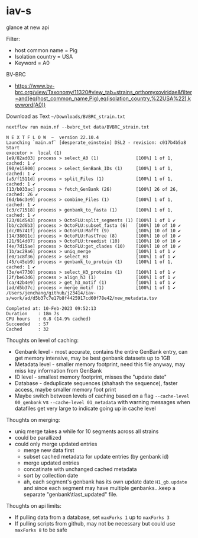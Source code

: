 # iav-s

glance at new api

Filter:

* host common name = Pig
* Isolation country = USA
* Keyword = A0

BV-BRC

* https://www.bv-brc.org/view/Taxonomy/11320#view_tab=strains_orthomyxoviridae&filter=and(eq(host_common_name,Pig),eq(isolation_country,%22USA%22),keyword(A0))

Download as Text `~/Downloads/BVBRC_strain.txt`

```
nextflow run main.nf --bvbrc_txt data/BVBRC_strain.txt

N E X T F L O W  ~  version 22.10.4
Launching `main.nf` [desperate_einstein] DSL2 - revision: c017b4b5a8
Start
executor >  local (1)
[e9/82ad03] process > select_A0 (1)              [100%] 1 of 1, cached: 1 ✔
[90/e15900] process > select_GenBank_IDs (1)     [100%] 1 of 1, cached: 1 ✔
[a5/f1511d] process > split_Files (1)            [100%] 1 of 1, cached: 1 ✔
[13/b033ac] process > fetch_GenBank (26)         [100%] 26 of 26, cached: 26 ✔
[6d/b6c3e9] process > combine_Files (1)          [100%] 1 of 1, cached: 1 ✔
[c3/c71518] process > genbank_to_fasta (1)       [100%] 1 of 1, cached: 1 ✔
[23/01d543] process > OctoFLU:split_segments (1) [100%] 1 of 1 ✔
[bb/c2d6b3] process > OctoFLU:subset_fasta (6)   [100%] 10 of 10 ✔
[dc/05741f] process > OctoFLU:Mafft (9)          [100%] 10 of 10 ✔
[14/38011c] process > OctoFLU:FastTree (8)       [100%] 10 of 10 ✔
[21/914d07] process > OctoFLU:treedist (10)      [100%] 10 of 10 ✔
[4e/7d15ae] process > OctoFLU:get_clades (10)    [100%] 10 of 10 ✔
[1b/ac29a6] process > uniq_merge                 [100%] 1 of 1 ✔
[e0/1c8f36] process > select_H3                  [100%] 1 of 1 ✔
[45/c45eb9] process > genbank_to_protein (1)     [100%] 1 of 1, cached: 1 ✔
[3e/e47730] process > select_H3_proteins (1)     [100%] 1 of 1 ✔
[2f/be63d6] process > align_h3 (1)               [100%] 1 of 1 ✔
[ca/42b4e9] process > get_h3_motif (1)           [100%] 1 of 1 ✔
[ad/d5b37c] process > merge_motif (1)            [100%] 1 of 1 ✔
/Users/jenchang/github/j23414/iav-s/work/ad/d5b37c7e17b8f4425917cd60f78e42/new_metadata.tsv

Completed at: 10-Feb-2023 09:52:13
Duration    : 18m 7s
CPU hours   : 0.8 (14.9% cached)
Succeeded   : 57
Cached      : 32
```

Thoughts on level of caching:

* Genbank level - most accurate, contains the entire GenBank entry, can get memory intensive, may be best genbank datasets up to 1GB
* Metadata level - smaller memory footprint, need this file anyway, may miss key information from GenBank
* ID level - smallest memory footprint, misses the "update date"
* Database - deduplicate sequences (shahash the sequence), faster access, maybe smaller memory foot print
* Maybe switch between levels of caching based on a flag `--cache-level 00_genbank` vs `--cache-level 01_metadata` with warning messages when datafiles get very large to indicate going up in cache level

Thoughts on merging:

* uniq merge takes a while for 10 segments across all strains
* could be parallized
* could only merge updated entries 
  * merge new data first 
  * subset cached metadata for update entries (by genbank id)
  * merge updated entries
  * concatinate with unchanged cached metadata
  * sort by collection date
  * ah, each segment's genbank has its own update date `H1_gb.update` and since each segment may have multiple genbanks...keep a separate "genbank\tlast_updated" file. 

Thoughts on api limits:

* If pulling data from a database, set `maxForks 1` up to `maxForks 3`
* If pulling scripts from github, may not be necessary but could use `maxForks 8` to be safe
